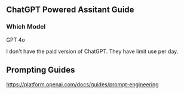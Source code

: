 ## ChatGPT Powered Assitant Guide

### Which Model

GPT 4o

I don't have the paid version of ChatGPT. They have limit use per day.

## Prompting Guides

https://platform.openai.com/docs/guides/prompt-engineering
